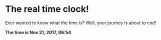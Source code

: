 # The real time clock!

Ever wanted to know what the time is? Well, your journey is about to end!

**The time is Nov 21, 2017, 06:54**